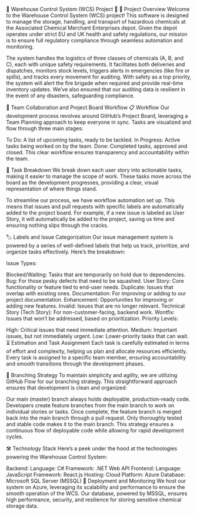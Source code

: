 🌟 Warehouse Control System (WCS) Project 🌟
🚀 Project Overview
Welcome to the Warehouse Control System (WCS) project! This software is designed to manage the storage, handling, and transport of hazardous chemicals at the Associated Chemical Merchant Enterprises depot. Given the depot operates under strict EU and UK health and safety regulations, our mission is to ensure full regulatory compliance through seamless automation and monitoring.

The system handles the logistics of three classes of chemicals (A, B, and C), each with unique safety requirements. It facilitates both deliveries and dispatches, monitors stock levels, triggers alerts in emergencies (like fire or spills), and tracks every movement for auditing. With safety as a top priority, the system will alert the fire brigade when required and provide real-time inventory updates. We’ve also ensured that our auditing data is resilient in the event of any disasters, safeguarding compliance.

🔧 Team Collaboration and Project Board Workflow
📋 Workflow
Our development process revolves around GitHub’s Project Board, leveraging a Team Planning approach to keep everyone in sync. Tasks are visualized and flow through three main stages:

To Do: A list of upcoming tasks, ready to be tackled.
In Progress: Active tasks being worked on by the team.
Done: Completed tasks, approved and closed.
This clear workflow ensures transparency and accountability within the team.

📝 Task Breakdown
We break down each user story into actionable tasks, making it easier to manage the scope of work. These tasks move across the board as the development progresses, providing a clear, visual representation of where things stand.

To streamline our process, we have workflow automation set up. This means that issues and pull requests with specific labels are automatically added to the project board. For example, if a new issue is labeled as User Story, it will automatically be added to the project, saving us time and ensuring nothing slips through the cracks.

🏷️ Labels and Issue Categorization
Our issue management system is powered by a series of well-defined labels that help us track, prioritize, and organize tasks effectively. Here’s the breakdown:

Issue Types:

Blocked/Waiting: Tasks that are temporarily on hold due to dependencies.
Bug: For those pesky defects that need to be squashed.
User Story: Core functionality or feature tied to end-user needs.
Duplicate: Issues that overlap with existing ones.
Documentation: For improving or adding to our project documentation.
Enhancement: Opportunities for improving or adding new features.
Invalid: Issues that are no longer relevant.
Technical Story (Tech Story): For non-customer-facing, backend work.
Wontfix: Issues that won’t be addressed, based on prioritization.
Priority Levels:

High: Critical issues that need immediate attention.
Medium: Important issues, but not immediately urgent.
Low: Lower-priority tasks that can wait.
⏳ Estimation and Task Assignment
Each task is carefully estimated in terms of effort and complexity, helping us plan and allocate resources efficiently. Every task is assigned to a specific team member, ensuring accountability and smooth transitions through the development phases.

🌿 Branching Strategy
To maintain simplicity and agility, we are utilizing GitHub Flow for our branching strategy. This straightforward approach ensures that development is clean and organized:

Our main (master) branch always holds deployable, production-ready code.
Developers create feature branches from the main branch to work on individual stories or tasks.
Once complete, the feature branch is merged back into the main branch through a pull request. Only thoroughly tested and stable code makes it to the main branch.
This strategy ensures a continuous flow of deployable code while allowing for rapid development cycles.

🛠️ Technology Stack
Here’s a peek under the hood at the technologies powering the Warehouse Control System:

Backend:
Language: C#
Framework: .NET Web API
Frontend:
Language: JavaScript
Framework: React.js
Hosting:
Cloud Platform: Azure
Database: Microsoft SQL Server (MSSQL)
📡 Deployment and Monitoring
We host our system on Azure, leveraging its scalability and performance to ensure the smooth operation of the WCS. Our database, powered by MSSQL, ensures high performance, security, and resilience for storing sensitive chemical storage data.

